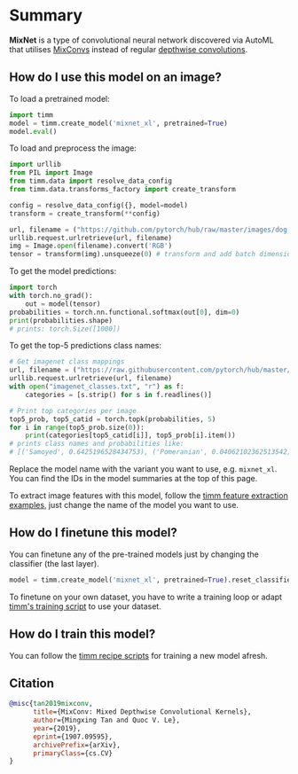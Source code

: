 # Summary

**MixNet** is a type of convolutional neural network discovered via AutoML that utilises [MixConvs](https://paperswithcode.com/method/mixconv) instead of regular [depthwise convolutions](https://paperswithcode.com/method/depthwise-convolution).

## How do I use this model on an image?
To load a pretrained model:

```python
import timm
model = timm.create_model('mixnet_xl', pretrained=True)
model.eval()
```

To load and preprocess the image:
```python 
import urllib
from PIL import Image
from timm.data import resolve_data_config
from timm.data.transforms_factory import create_transform

config = resolve_data_config({}, model=model)
transform = create_transform(**config)

url, filename = ("https://github.com/pytorch/hub/raw/master/images/dog.jpg", "dog.jpg")
urllib.request.urlretrieve(url, filename)
img = Image.open(filename).convert('RGB')
tensor = transform(img).unsqueeze(0) # transform and add batch dimension
```

To get the model predictions:
```python
import torch
with torch.no_grad():
    out = model(tensor)
probabilities = torch.nn.functional.softmax(out[0], dim=0)
print(probabilities.shape)
# prints: torch.Size([1000])
```

To get the top-5 predictions class names:
```python
# Get imagenet class mappings
url, filename = ("https://raw.githubusercontent.com/pytorch/hub/master/imagenet_classes.txt", "imagenet_classes.txt")
urllib.request.urlretrieve(url, filename) 
with open("imagenet_classes.txt", "r") as f:
    categories = [s.strip() for s in f.readlines()]

# Print top categories per image
top5_prob, top5_catid = torch.topk(probabilities, 5)
for i in range(top5_prob.size(0)):
    print(categories[top5_catid[i]], top5_prob[i].item())
# prints class names and probabilities like:
# [('Samoyed', 0.6425196528434753), ('Pomeranian', 0.04062102362513542), ('keeshond', 0.03186424449086189), ('white wolf', 0.01739676296710968), ('Eskimo dog', 0.011717947199940681)]
```

Replace the model name with the variant you want to use, e.g. `mixnet_xl`. You can find the IDs in the model summaries at the top of this page.

To extract image features with this model, follow the [timm feature extraction examples](https://rwightman.github.io/pytorch-image-models/feature_extraction/), just change the name of the model you want to use.

## How do I finetune this model?
You can finetune any of the pre-trained models just by changing the classifier (the last layer).
```python
model = timm.create_model('mixnet_xl', pretrained=True).reset_classifier(NUM_FINETUNE_CLASSES)
```
To finetune on your own dataset, you have to write a training loop or adapt [timm's training
script](https://github.com/rwightman/pytorch-image-models/blob/master/train.py) to use your dataset.

## How do I train this model?

You can follow the [timm recipe scripts](https://rwightman.github.io/pytorch-image-models/scripts/) for training a new model afresh.

## Citation

```BibTeX
@misc{tan2019mixconv,
      title={MixConv: Mixed Depthwise Convolutional Kernels}, 
      author={Mingxing Tan and Quoc V. Le},
      year={2019},
      eprint={1907.09595},
      archivePrefix={arXiv},
      primaryClass={cs.CV}
}
```

<!--
Models:
- Name: mixnet_xl
  Metadata:
    FLOPs: 1195880424
    Training Data:
    - ImageNet
    Training Techniques:
    - MNAS
    Architecture:
    - Batch Normalization
    - Dense Connections
    - Dropout
    - Global Average Pooling
    - Grouped Convolution
    - MixConv
    - Squeeze-and-Excitation Block
    - Swish
    File Size: 48001170
    Tasks:
    - Image Classification
    ID: mixnet_xl
    Crop Pct: '0.875'
    Image Size: '224'
    Interpolation: bicubic
  Code: https://github.com/rwightman/pytorch-image-models/blob/9a25fdf3ad0414b4d66da443fe60ae0aa14edc84/timm/models/efficientnet.py#L1678
  In Collection: MixNet
- Name: mixnet_m
  Metadata:
    FLOPs: 454543374
    Training Data:
    - ImageNet
    Training Techniques:
    - MNAS
    Architecture:
    - Batch Normalization
    - Dense Connections
    - Dropout
    - Global Average Pooling
    - Grouped Convolution
    - MixConv
    - Squeeze-and-Excitation Block
    - Swish
    File Size: 20298347
    Tasks:
    - Image Classification
    ID: mixnet_m
    Crop Pct: '0.875'
    Image Size: '224'
    Interpolation: bicubic
  Code: https://github.com/rwightman/pytorch-image-models/blob/9a25fdf3ad0414b4d66da443fe60ae0aa14edc84/timm/models/efficientnet.py#L1660
  In Collection: MixNet
- Name: mixnet_s
  Metadata:
    FLOPs: 321264910
    Training Data:
    - ImageNet
    Training Techniques:
    - MNAS
    Architecture:
    - Batch Normalization
    - Dense Connections
    - Dropout
    - Global Average Pooling
    - Grouped Convolution
    - MixConv
    - Squeeze-and-Excitation Block
    - Swish
    File Size: 16727982
    Tasks:
    - Image Classification
    ID: mixnet_s
    Crop Pct: '0.875'
    Image Size: '224'
    Interpolation: bicubic
  Code: https://github.com/rwightman/pytorch-image-models/blob/9a25fdf3ad0414b4d66da443fe60ae0aa14edc84/timm/models/efficientnet.py#L1651
  In Collection: MixNet
- Name: mixnet_l
  Metadata:
    FLOPs: 738671316
    Training Data:
    - ImageNet
    Training Techniques:
    - MNAS
    Architecture:
    - Batch Normalization
    - Dense Connections
    - Dropout
    - Global Average Pooling
    - Grouped Convolution
    - MixConv
    - Squeeze-and-Excitation Block
    - Swish
    File Size: 29608232
    Tasks:
    - Image Classification
    ID: mixnet_l
    Crop Pct: '0.875'
    Image Size: '224'
    Interpolation: bicubic
  Code: https://github.com/rwightman/pytorch-image-models/blob/9a25fdf3ad0414b4d66da443fe60ae0aa14edc84/timm/models/efficientnet.py#L1669
  In Collection: MixNet
Collections:
- Name: MixNet
  Paper:
    title: 'MixConv: Mixed Depthwise Convolutional Kernels'
    url: https://papperswithcode.com//paper/mixnet-mixed-depthwise-convolutional-kernels
  type: model-index
Type: model-index
-->
